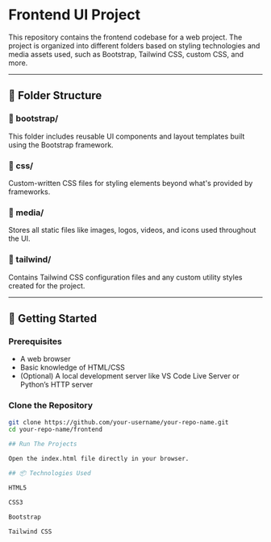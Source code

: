 # Frontend UI Project

This repository contains the frontend codebase for a web project. The project is organized into different folders based on styling technologies and media assets used, such as Bootstrap, Tailwind CSS, custom CSS, and more.

---

## 📁 Folder Structure


### 🔹 bootstrap/
This folder includes reusable UI components and layout templates built using the Bootstrap framework.

### 🔹 css/
Custom-written CSS files for styling elements beyond what's provided by frameworks.

### 🔹 media/
Stores all static files like images, logos, videos, and icons used throughout the UI.

### 🔹 tailwind/
Contains Tailwind CSS configuration files and any custom utility styles created for the project.

---


## 🚀 Getting Started

### Prerequisites
- A web browser
- Basic knowledge of HTML/CSS
- (Optional) A local development server like VS Code Live Server or Python’s HTTP server

### Clone the Repository

```bash
git clone https://github.com/your-username/your-repo-name.git
cd your-repo-name/frontend

## Run The Projects

Open the index.html file directly in your browser.

## 📦 Technologies Used

HTML5

CSS3

Bootstrap

Tailwind CSS